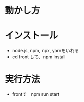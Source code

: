 # 動かし方
# インストール
- node.js, npm, npx, yarnをいれる
- cd front して、npm install
# 実行方法
- frontで　npm run start 
